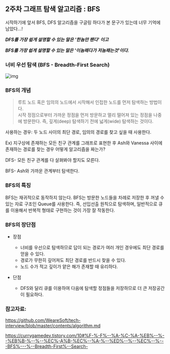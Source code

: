 ## 2주차 그래프 탐색 알고리즘 : BFS


시작하기에 앞서 BFS, DFS 알고리즘을 구글링 하다가 본 문구가 있는데 너무 기억에 남았다...!

_**DFS를 가장 쉽게 설명할 수 있는 말은 '한놈만 팬다' 이고**_

_**BFS를 가장 쉽게 설명할 수 있는 말은 '이놈패다가 저놈패는것'이다.**_


### 너비 우선 탐색 (BFS - Breadth-First Search)
![img](https://github.com/Java-A1gorithm-study/A1goritm-study/assets/131960164/4a478765-61da-49c7-b8dc-8b9e93258a95)


### BFS의 개념
>루트 노드 혹은 임의의 노드에서 시작해서 인접한 노드를 먼저 탐색하는 방법이다.  
> 시작 정점으로부터 가까운 정점을 먼저 방문하고 멀리 떨어져 있는 정점을 나중에 
> 방문한다. 즉, 깊게(deep) 탐색하기 전에 넓게(wide) 탐색하는 것이다.


사용하는 경우: 두 노드 사이의 최단 경로, 임의의 경로를 찾고 싶을 때 사용한다.

Ex) 지구상에 존재하는 모든 친구 관계를 그래프로 표현한 후 Ash와 Vanessa 사이에 존재하는 경로를 찾는 경우 어떻게 알고리즘을 짜는가?

DFS- 모든 친구 관계를 다 살펴봐야 할지도 모른다. 

BFS- Ash와 가까운 관계부터 탐색한다.


### BFS의 특징
BFS는 재귀적으로 동작하지 않는다.
BFS는 방문한 노드들을 차례로 저장한 후 꺼낼 수 있는 자료 구조인 Queue를 사용한다.
즉, 선입선출 원칙으로 탐색하며, 일반적으로 큐를 이용해서 반복적 형태로 구현하는 것이 가장 잘 작동한다.

### BFS의 장단점
- 장점  
  - 너비를 우선으로 탐색하므로 답이 되는 경로가 여러 개인 경우에도 최단 경로를 얻을 수 있다.
  - 경로가 무한히 깊어져도 최단 경로를 반드시 찾을 수 있다.
  - 노드 수가 적고 깊이가 얕은 해가 존재할 때 유리하다.


- 단점
  - DFS와 달리 큐를 이용하여 다음에 탐색할 정점들을 저장하므로 더 큰 저장공간이 필요하다.

    














### 참고자료:
https://github.com/WeareSoft/tech-interview/blob/master/contents/algorithm.md

https://currygamedev.tistory.com/10#%F-%-F%--%A-%C-%A-%EB%--%--%EB%B-%--%--%EC%-A%B-%EC%--%A-%--%ED%--%--%EC%--%---BFS%---%--Breadth-First%--Search-


